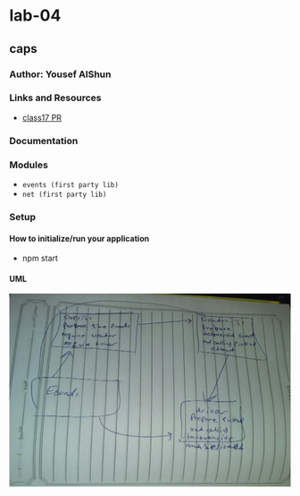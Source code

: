 # lab-04

## caps

### Author: Yousef AlShun

### Links and Resources


- [class17 PR](https://github.com/yousef-401-advanced-javascript/caps/pull/2)
<!-- - [swaggerHub URL](https://app.swaggerhub.com/apis/yousef-97/AOS2-allmethods/0.1)
- [Heroku Deployment](https://api-serverapp.herokuapp.com/api/v1/products) -->
<!-- - [github Action](https://github.com/yousef-401-advanced-javascript/caps/actions) -->

### Documentation
<!-- [jsdoc](https://api-serverapp.herokuapp.com/docs) -->

### Modules
<!-- - `express` -->
<!-- - `supertest` -->
<!-- - `mongoose` -->
<!-- - `morgan` -->
<!-- - `base-64` -->
<!-- - `bcryptjs` -->
<!-- - `superagent` -->
<!-- - `jsonwebtoken` -->
- `events (first party lib)`
- `net (first party lib)`








<!-- ##### EXported Values and Methods -->

<!-- ##### `classes`
- input return objects 
- notes return the note value -->


### Setup

#### How to initialize/run your application
<!-- - nodemon  -->
- npm start

<!-- json-server --watch ./data/db.json -->




#### UML

![first patch](./UML/capsUML.jpg)




